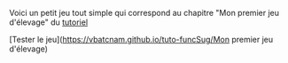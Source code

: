 Voici un petit jeu tout simple qui correspond au chapitre "Mon premier jeu d'élevage" du [tutoriel](https://funcsug.prefasite.fr/fr/tuto/)

[Tester le jeu](https://vbatcnam.github.io/tuto-funcSug/Mon premier jeu d'élevage)
